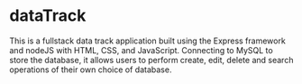 # dataTrack

This is a fullstack data track application built using the Express framework and nodeJS with HTML, CSS, and JavaScript. Connecting to MySQL to store the database, it allows users to perform create, edit, delete and search operations of their own choice of database.

